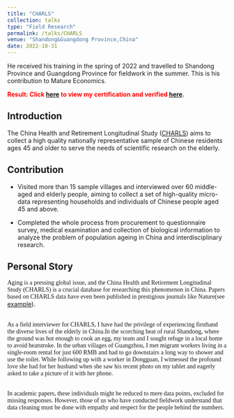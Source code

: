 ```yaml
---
title: "CHARLS"
collection: talks
type: "Field Research"
permalink: /talks/CHARLS
venue: "Shandong&Guangdong Province,China"
date: 2022-10-31
---
```


He received his training in the spring of 2022 and travelled to Shandong Province and Guangdong Province for fieldwork in the summer. This is his contribution to Mature Economics.

<span style="color:red">**Result: Click [here]({{site.url}}/file/2022年9月+优秀队伍+北京大学CHARLS.pdf) to view my certification and verified [here](https://charls.pku.edu.cn/info/1131/1802.htm).**

Introduction
---
The China Health and Retirement Longitudinal Study ([CHARLS](https://charls.pku.edu.cn/en/)) aims to collect a high quality nationally representative sample of Chinese residents ages 45 and older to serve the needs of scientific research on the elderly.

Contribution
---
*	Visited more than 15 sample villages and interviewed over 60 middle-aged and elderly people, aiming to collect a set of high-quality micro-data representing households and individuals of Chinese people aged 45 and above.
  
*	Completed the whole process from procurement to questionnaire survey, medical examination and collection of biological information to analyze the problem of population ageing in China and interdisciplinary research.

Personal Story
---
<font face="Times New Roman">Aging is a pressing global issue, and the China Health and Retirement Longitudinal Study (CHARLS) is a crucial database for researching this phenomenon in China. Papers based on CHARLS data have even been published in prestigious journals like Nature(see </font>[example](https://www.nature.com/articles/s41591-024-03184-3#citeas)).  <br>    <br>

<font face="Times New Roman">As a field interviewer for CHARLS, I have had the privilege of experiencing firsthand the diverse lives of the elderly in China.In the scorching heat of rural Shandong, where the ground was hot enough to cook an egg, my team and I sought refuge in a local home to avoid heatstroke. In the urban villages of Guangzhou, I met migrant workers living in a single-room rental for just 600 RMB and had to go downstairs a long way to shower and use the toilet. While following up with a worker in Dongguan, I witnessed the profound love she had for her husband when she saw his recent photo on my tablet and eagerly asked to take a picture of it with her phone. <br>    <br>

In academic papers, these individuals might be reduced to mere data points, excluded for missing responses. However, those of us who have conducted fieldwork understand that data cleaning must be done with empathy and respect for the people behind the numbers.</font>
